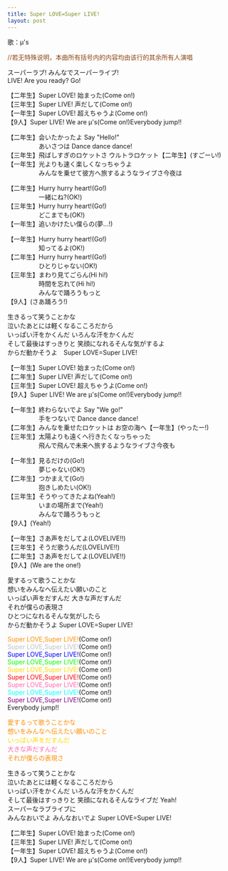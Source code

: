 ```yaml
---
title: Super LOVE=Super LIVE!
layout: post
---
```

歌：μ's

<p><font color="saddlebrown">//若无特殊说明，本曲所有括号内的内容均由该行的其余所有人演唱</font></p>

<p>スーパーラブ! みんなでスーパーライブ!<br />
LIVE! Are you ready? Go!</p>

<p>【二年生】Super LOVE! 始まった(Come on!)<br />
【三年生】Super LIVE! 声だして(Come on!)<br />
【一年生】Super LOVE! 超えちゃうよ(Come on!)<br />
【9人】Super LIVE! We are μ's(Come on!)Everybody jump!!</p>

<p>【二年生】会いたかったよ Say "Hello!"<br />
　　　　　あいさつは Dance dance dance!<br />
【三年生】飛ばしすぎのロケットさ ウルトラロケット【二年生】(すごーい!)<br />
【一年生】光よりも速く楽しくなっちゃうよ<br />
　　　　　みんなを乗せて彼方へ旅するようなライブさ今夜は</p>

<p>【二年生】Hurry hurry heart!(Go!)<br />
　　　　　一緒にね?(OK!)<br />
【三年生】Hurry hurry heart!(Go!)<br />
　　　　　どこまでも(OK!)<br />
【一年生】追いかけたい僕らの(夢…!)</p>

<p>【一年生】Hurry hurry heart!(Go!)<br />
　　　　　知ってるよ(OK!)<br />
【二年生】Hurry hurry heart!(Go!)<br />
　　　　　ひとりじゃない(OK!)<br />
【三年生】まわり見てごらん(Hi hi!)<br />
　　　　　時間を忘れて(Hi hi!)<br />
　　　　　みんなで踊ろうもっと<br />
【9人】(さあ踊ろう!)</p>

<p>生きるって笑うことかな<br />
泣いたあとには軽くなるこころだから<br />
いっぱい汗をかくんだ いろんな汗をかくんだ<br />
そして最後はすっきりと 笑顔になれるそんな気がするよ<br />
からだ動かそうよ　Super LOVE=Super LIVE!</p>

<p>【一年生】Super LOVE! 始まった(Come on!)<br />
【二年生】Super LIVE! 声だして(Come on!)<br />
【三年生】Super LOVE! 超えちゃうよ(Come on!)<br />
【9人】Super LIVE! We are μ's(Come on!)Everybody jump!!</p>

<p>【一年生】終わらないでよ Say "We go!"<br />
　　　　　手をつないで Dance dance dance!<br />
【二年生】みんなを乗せたロケットは お空の海へ【一年生】(やったー!)<br />
【三年生】太陽よりも遠くへ行きたくなっちゃった<br />
　　　　　飛んで飛んで未来へ旅するようなライブさ今夜も</p>

<p>【一年生】見るだけの(Go!)<br />
　　　　　夢じゃない(OK!)<br />
【二年生】つかまえて(Go!)<br />
　　　　　抱きしめたい(OK!)<br />
【三年生】そうやってきたよね(Yeah!)<br />
　　　　　いまの場所まで(Yeah!)<br />
　　　　　みんなで踊ろうもっと<br />
【9人】(Yeah!)</p>

<p>【一年生】さあ声をだしてよ(LOVELIVE!!)<br />
【三年生】そうだ歌うんだ(LOVELIVE!!)<br />
【二年生】さあ声をだしてよ(LOVELIVE!!)<br />
【9人】(We are the one!)</p>

<p>愛するって歌うことかな<br />
想いをみんなへ伝えたい願いのこと<br />
いっぱい声をだすんだ 大きな声だすんだ<br />
それが僕らの表現さ<br />
ひとつになれるそんな気がしたら<br />
からだ動かそうよ Super LOVE=Super LIVE!</p>

<p><font color="darkorange">Super LOVE,Super LIVE!</font>(Come on!)<br />
<font color="silver">Super LOVE,Super LIVE!</font>(Come on!)<br />
<font color="blue">Super LOVE,Super LIVE!</font>(Come on!)<br />
<font color="lime">Super LOVE,Super LIVE!</font>(Come on!)<br />
<font color="gold">Super LOVE,Super LIVE!</font>(Come on!)<br />
<font color="red">Super LOVE,Super LIVE!</font>(Come on!)<br />
<font color="hotpink">Super LOVE,Super LIVE!</font>(Come on!)<br />
<font color="cyan">Super LOVE,Super LIVE!</font>(Come on!)<br />
<font color="purple">Super LOVE,Super LIVE!</font>(Come on!)<br />
Everybody jump!!</p>

<p><font color="darkorange">愛するって歌うことかな<br />
想いをみんなへ伝えたい願いのこと</font><br />
<font color="gold">いっぱい声をだすんだ</font><br />
<font color="hotpink">大きな声だすんだ</font><br />
<font color="darkorange">それが僕らの表現さ</font></p>

<p>生きるって笑うことかな<br />
泣いたあとには軽くなるこころだから<br />
いっぱい汗をかくんだ いろんな汗をかくんだ<br />
そして最後はすっきりと 笑顔になれるそんなライブだ Yeah!<br />
スーパーなラブライブに<br />
みんなおいでよ みんなおいでよ Super LOVE=Super LIVE!</p>

<p>【二年生】Super LOVE! 始まった(Come on!)<br />
【三年生】Super LIVE! 声だして(Come on!)<br />
【一年生】Super LOVE! 超えちゃうよ(Come on!)<br />
【9人】Super LIVE! We are μ's(Come on!)Everybody jump!!</p>